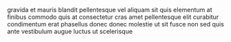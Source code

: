 gravida et mauris blandit pellentesque vel aliquam sit quis elementum at finibus
commodo quis at consectetur cras amet pellentesque elit curabitur condimentum
erat phasellus donec donec molestie ut sit fusce non sed quis ante vestibulum
augue luctus ut scelerisque